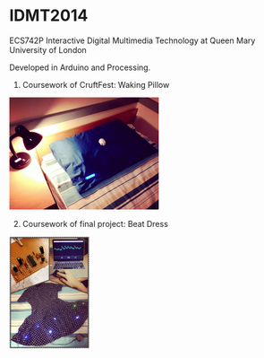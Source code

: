 # IDMT2014

ECS742P Interactive Digital Multimedia Technology at Queen Mary University of London

Developed in Arduino and Processing.

1. Coursework of CruftFest: Waking Pillow
<img src="https://github.com/beiciliang/IDMT2014/blob/master/wakingpillow.jpg" height="200">

2. Coursework of final project: Beat Dress
<img src="https://github.com/beiciliang/IDMT2014/blob/master/beatdress.png" height="200">
